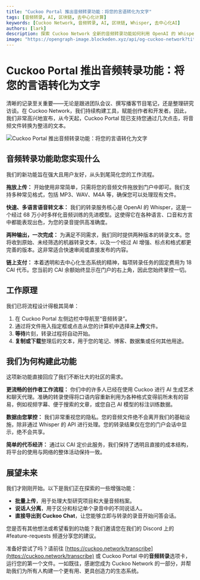 ```yaml
---
title: "Cuckoo Portal 推出音频转录功能：将您的言语转化为文字"
tags: [音频转录, AI, 区块链, 去中心化计算]
keywords: [Cuckoo Network, 音频转录, AI, 区块链, Whisper, 去中心化AI]
authors: [lark]
description: 探索 Cuckoo Network 全新的音频转录功能如何利用 OpenAI 的 Whisper 模型将音频文件转换为文本，支持多语言并接受 CAI 代币链上支付。
image: "https://opengraph-image.blockeden.xyz/api/og-cuckoo-network?title=Cuckoo%20Portal%20%E6%8E%A8%E5%87%BA%E9%9F%B3%E9%A2%91%E8%BD%AC%E5%BD%95%E5%8A%9F%E8%83%BD%EF%BC%9A%E5%B0%86%E6%82%A8%E7%9A%84%E8%A8%80%E8%AF%AD%E8%BD%AC%E5%8C%96%E4%B8%BA%E6%96%87%E5%AD%97"
---
```


# Cuckoo Portal 推出音频转录功能：将您的言语转化为文字

清晰的记录至关重要——无论是跟进团队会议、撰写播客节目笔记，还是整理研究访谈。在 Cuckoo Network，我们持续构建工具，赋能创作者和开发者。因此，我们非常高兴地宣布，从今天起，Cuckoo Portal 现已支持您通过几次点击，将音频文件转换为整洁的文本。

![Cuckoo Portal 推出音频转录功能：将您的言语转化为文字](https://opengraph-image.blockeden.xyz/api/og-cuckoo-network?title=Introducing%20Audio%20Transcription%20on%20the%20Cuckoo%20Portal:%20Your%20Words,%20Transformed)

## 音频转录功能助您实现什么

我们的新功能旨在强大且用户友好，从头到尾简化您的工作流程。

**拖放上传：** 开始使用非常简单，只需将您的音频文件拖放到门户中即可。我们支持多种常见格式，包括 MP3、WAV、M4A 等，确保您可以处理现有文件。

**快速、多语言语音转文本：** 我们的转录服务核心是 OpenAI 的 Whisper，这是一个经过 68 万小时多样化音频训练的先进模型。这使得它在各种语言、口音和方言中都能表现出色，为您的录音提供高准确度。

**两种输出，一次完成：** 为满足不同需求，我们同时提供两种版本的转录文本。您将收到原始、未经筛选的机器转录文本，以及一个经过 AI 增强、标点和格式都更完善的版本。这非常适合快速审阅或直接发布的内容。

**链上支付：** 本着透明和去中心化生态系统的精神，每项转录任务的固定费用为 18 CAI 代币。您当前的 CAI 余额始终显示在门户的右上角，因此您始终掌控一切。

## 工作原理

我们已将流程设计得极其简单：

1.  在 Cuckoo Portal 左侧边栏中导航至“音频转录”。
2.  通过将文件拖入指定框或点击从您的计算机中选择来**上传**文件。
3.  **等待**片刻，转录过程将自动开始。
4.  **复制或下载**整理后的文本，用于您的笔记、博客、数据集或任何其他用途。

## 我们为何构建此功能

这项新功能直接回应了我们不断壮大的社区的需求。

**更流畅的创作者工作流程：** 你们中的许多人已经在使用 Cuckoo 进行 AI 生成艺术和聊天代理。准确的转录使得将口语内容重新利用为各种格式变得前所未有的容易，例如视频字幕、便于搜索的文章，或您自己 AI 模型的标注训练数据。

**数据由您掌控：** 我们非常重视您的隐私。您的音频文件绝不会离开我们的基础设施，除非通过 Whisper 的 API 进行处理。您的转录结果仅在您的门户会话中显示，绝不会共享。

**简单的代币经济：** 通过以 CAI 定价此服务，我们保持了透明且直接的成本结构，将平台的使用与网络的整体活动保持一致。

## 展望未来

我们才刚刚开始。以下是我们正在探索的一些增强功能：

*   **批量上传**，用于处理大型研究项目和大量音频档案。
*   **说话人分离**，用于区分和标记单个录音中的不同说话人。
*   **直接导出到 Cuckoo Chat**，让您能够立即与转录的录音开始问答会话。

您是否有其他想法或希望看到的功能？我们邀请您在我们的 Discord 上的 #feature-requests 频道分享您的建议。

准备好尝试了吗？请前往 [https://cuckoo.network/transcribe](https://cuckoo.network/transcribe) 或 Cuckoo Portal 中的**音频转录**选项卡，运行您的第一个文件。一如既往，感谢您成为 Cuckoo Network 的一部分，并帮助我们为所有人构建一个更有用、更具创造力的生态系统。